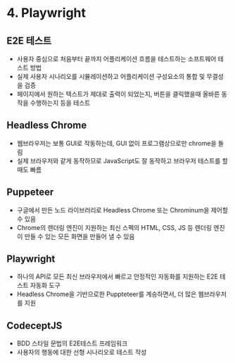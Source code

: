 # 4. Playwright

## E2E 테스트

- 사용자 중심으로 처음부터 끝까지 어플리케이션 흐름을 테스트하는 소프트웨어 테스트 방법
- 실제 사용자 시나리오를 시뮬레이션하고 어플리케이션 구성요소의 통합 및 무결성을 검증
- 페이지에서 원하는 텍스트가 제대로 출력이 되었는지, 버튼을 클릭했을때 올바른 동작을 수행하는지 등을 테스트

## Headless Chrome

- 웹브라우저는 보통 GUI로 작동하는데, GUI 없이 프로그램상으로만 chrome을 돌림
- 실제 브라우저와 같게 동작하므로 JavaScript도 잘 동작하고 브라우저 테스트를 할때도 빠름

## Puppeteer

- 구글에서 만든 노드 라이브러리로 Headless Chrome 또는 Chrominum을 제어할 수 있음
- Chrome의 렌더링 엔진이 지원하는 최신 스펙의 HTML, CSS, JS 등 렌더링 엔진이 만들 수 있는 모든 화면을 만들어 낼 수 있음

## Playwright

- 하나의 API로 모든 최신 브라우저에서 빠르고 안정적인 자동화를 지원하는 E2E 테스트 자동화 도구
- Headless Chrome을 기반으로한 Puppteteer를 계승하면서, 더 많은 웹브라우저를 지원

## CodeceptJS

- BDD 스타일 문법의 E2E테스트 프레임워크
- 사용자의 행동에 대한 선형 시나리오로 테스트 작성
